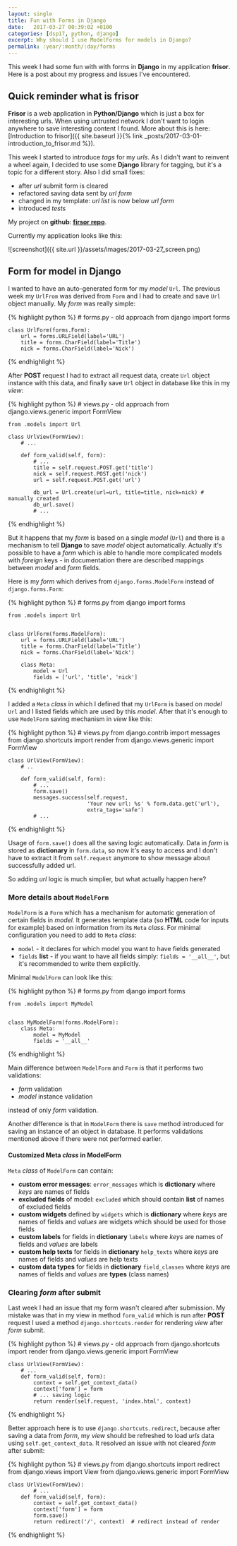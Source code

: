 ```yaml
---
layout: single
title: Fun with Forms in Django
date:   2017-03-27 00:39:02 +0100
categories: [dsp17, python, django]
excerpt: Why should I use ModelForms for models in Django?
permalink: :year/:month/:day/forms
---
```


This week I had some fun with with forms in **Django** in my application **frisor**.
Here is a post about my progress and issues I've encountered.

## Quick reminder what is **frisor**

**Frisor** is a web application in **Python/Django** which is just a box for interesting urls. When using untrusted network
I don't want to login anywhere to save interesting content I found. More about this is here:
[Introduction to frisor]({{ site.baseurl }}{% link _posts/2017-03-01-introduction_to_frisor.md %}).

This week I started to introduce *tags* for my *urls*. As I didn't want to reinvent a wheel
again, I decided to use some **Django** library for tagging, but it's a topic for a different story.
Also I did small fixes:

* after *url* submit form is cleared
* refactored saving data sent by *url form*
* changed in my template: *url list* is now below *url form*
* introduced *tests*

My project on **github**: [**firsor repo**](https://github.com/vevurka/frisor).

Currently my application looks like this:

![screenshot]({{ site.url }}/assets/images/2017-03-27_screen.png)

## Form for model in **Django**

I wanted to have an auto-generated form for my *model* `Url`.
The previous week my `UrlFrom` was derived from `Form` and I had to create and save `Url` object
manually. My *form* was really simple:

{% highlight python %}
    # forms.py - old approach
    from django import forms


    class UrlForm(forms.Form):
        url = forms.URLField(label='URL')
        title = forms.CharField(label='Title')
        nick = forms.CharField(label='Nick')

{% endhighlight %}

After **POST** request I had to extract all request data, create `Url` object instance with this data,
and finally save `Url` object in database like this in my *view*:

{% highlight python %}
    # views.py - old approach
    from django.views.generic import FormView

    from .models import Url

    class UrlView(FormView):
        # ...

        def form_valid(self, form):
            # ...
            title = self.request.POST.get('title')
            nick = self.request.POST.get('nick')
            url = self.request.POST.get('url')

            db_url = Url.create(url=url, title=title, nick=nick) # manually created
            db_url.save()
            # ...

{% endhighlight %}

But it happens that my *form* is based on a single *model* (`Url`) and there is a
mechanism to tell **Django** to save *model* object automatically. Actually it's possible
to have a *form* which is able to handle more complicated models with *foreign* keys -
in documentation there are described mappings between *model* and *form* fields.

Here is my *form* which
derives from `django.forms.ModelForm` instead of `django.forms.Form`:

{% highlight python %}
    # forms.py
    from django import forms

    from .models import Url


    class UrlForm(forms.ModelForm):
        url = forms.URLField(label='URL')
        title = forms.CharField(label='Title')
        nick = forms.CharField(label='Nick')

        class Meta:
            model = Url
            fields = ['url', 'title', 'nick']
{% endhighlight %}

I added a `Meta` *class* in which I defined that my `UrlForm` is based on *model* `Url` and
I listed fields which are used by this *model*.
After that it's enough to use `ModelForm` saving mechanism in *view* like this:

{% highlight python %}
    # views.py
    from django.contrib import messages
    from django.shortcuts import render
    from django.views.generic import FormView


    class UrlView(FormView):
        # ..

        def form_valid(self, form):
            # ...
            form.save()
            messages.success(self.request,
                             'Your new url: %s' % form.data.get('url'),
                             extra_tags='safe')
            # ...
{% endhighlight %}

Usage of `form.save()` does all the saving logic automatically. Data in *form* is stored as **dictionary**
in `form.data`, so now it's easy to access and I don't have to extract it from `self.request` anymore
to show message about successfully added url.

So adding *url* logic is much simplier, but what actually happen here?

### More details about `ModelForm`

`ModelForm` is a `Form` which has a mechanism for automatic generation of certain fields in
*model*. It generates template data (so **HTML** code for inputs for example)
based on information from its `Meta` *class*. For minimal configuration you need to add
to `Meta` *class*:

* `model` - it declares for which model you want to have fields generated
* `fields` **list** - if you want to have all fields simply: `fields = '__all__'`, but it's recommended
to write them explicitly.

Minimal `ModelForm` can look like this:

{% highlight python %}
    # forms.py
    from django import forms

    from .models import MyModel


    class MyModelForm(forms.ModelForm):
        class Meta:
            model = MyModel
            fields = '__all__'
{% endhighlight %}

Main difference between `ModelForm` and `Form` is that it performs two validations:

* *form* validation
* *model* instance validation

instead of only *form* validation.

Another difference is that in `ModelForm` there is `save` method introduced for saving
an instance of an object in database. It performs validations mentioned above if there were
not performed earlier.


#### Customized Meta *class* in ModelForm

`Meta` *class* of `ModelForm` can contain:

* **custom error messages**: `error_messages` which is **dictionary** where *keys* are names of fields
* **excluded fields** of model: `excluded` which should contain **list** of names of excluded fields
* **custom widgets** defined by `widgets` which is **dictionary** where *keys* are names of fields
and *values* are widgets which should be used for those fields
* **custom labels** for fields in **dictionary** `labels` where *keys* are names of fields
and *values* are labels
* **custom help texts** for fields in **dictionary** `help_texts` where *keys* are names of fields
and *values* are help texts
* **custom data types** for fields in **dictionary** `field_classes` where *keys* are names of fields
and *values* are **types** (class names)


### Clearing *form* after submit

Last week I had an issue that my form wasn't cleared after submission. My mistake was that in
my view in method `form_valid` which is run after **POST** request I used
a method `django.shortcuts.render` for rendering *view* after *form* submit.

{% highlight python %}
    # views.py - old approach
    from django.shortcuts import render
    from django.views.generic import FormView


    class UrlView(FormView):
        # ...
        def form_valid(self, form):
            context = self.get_context_data()
            context['form'] = form
            # ... saving logic
            return render(self.request, 'index.html', context)
{% endhighlight %}

Better approach here is to use `django.shortcuts.redirect`, because after saving a data from
*form*, my *view* should be refreshed to load *urls* data using `self.get_context_data`. It resolved
an issue with not cleared *form* after submit:

{% highlight python %}
    # views.py
    from django.shortcuts import redirect
    from django.views import View
    from django.views.generic import FormView


    class UrlView(FormView):
            # ...
        def form_valid(self, form):
            context = self.get_context_data()
            context['form'] = form
            form.save()
            return redirect('/', context)  # redirect instead of render
{% endhighlight %}


